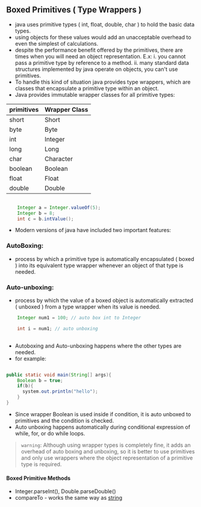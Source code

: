 ## Boxed Primitives  ( Type Wrappers )

- java uses primitive types ( int, float, double, char ) to hold the basic data types.
- using objects for these values would add an unacceptable overhead to even the simplest of calculations.
- despite the performance benefit offered by the primitives, there are times when you will need an object
  representation.
  E.x:
  i. you cannot pass a primitive type by reference to a method.
  ii. many standard data structures implemented by java operate on objects, you can't use primitives.
- To handle this kind of situation java provides type wrappers, which are classes that encapsulate a primitive
  type within an object.
- Java provides immutable wrapper classes for all primitive types:

| primitives | Wrapper Class |
| --- | --- |
| short | Short |
| byte | Byte |
| int | Integer |
| long | Long |
| char | Character |
| boolean | Boolean |
| float | Float |
| double | Double |

```java

    Integer a = Integer.valueOf(5);
    Integer b = 8;
    int c = b.intValue();

```
- Modern versions of java have included two important features:

### AutoBoxing: 
- process by which a primitive type is automatically encapsulated ( boxed ) into its equivalent type wrapper whenever an object of that type is needed.

### Auto-unboxing:
- process by which the value of a boxed object is automatically extracted ( unboxed ) from a type wrapper when its value is needed.

```java
    Integer num1 = 100; // auto box int to Integer

    int i = num1; // auto unboxing 
    
```

- Autoboxing and Auto-unboxing happens where the other types are needed.
- for example:

```java

public static void main(String[] args){
    Boolean b = true;
    if(b){
      system.out.println("hello");
    }
}

```

- Since wrapper Boolean is used inside if condition, it is auto unboxed to primitives and the condition is checked.
- Auto unboxing happens automatically during conditional expression of while, for, or do while loops.

> `warning`: Although using wrapper types is completely fine, it adds an overhead of auto boxing and unboxing, so it is better to use
> primitives and only use wrappers where the object representation of a primitive type is required.


#### Boxed Primitive Methods
- Integer.parseInt(), Double.parseDouble()
- compareTo - works the same way as [string](../fundamentals/17.%20String.md)